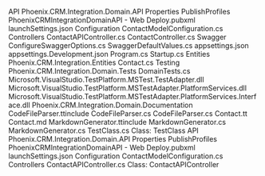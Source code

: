 ﻿ 



API
Phoenix.CRM.Integration.Domain.API
Properties
PublishProfiles
PhoenixCRMIntegrationDomainAPI - Web Deploy.pubxml
launchSettings.json
Configuration
ContactModelConfiguration.cs
Controllers
ContactAPIController.cs
ContactController.cs
Swagger
ConfigureSwaggerOptions.cs
SwaggerDefaultValues.cs
appsettings.json
appsettings.Development.json
Program.cs
Startup.cs
Entities
Phoenix.CRM.Integration.Entities
Contact.cs
Testing
Phoenix.CRM.Integration.Domain.Tests
DomainTests.cs
Microsoft.VisualStudio.TestPlatform.MSTest.TestAdapter.dll
Microsoft.VisualStudio.TestPlatform.MSTestAdapter.PlatformServices.dll
Microsoft.VisualStudio.TestPlatform.MSTestAdapter.PlatformServices.Interface.dll
Phoenix.CRM.Integration.Domain.Documentation
CodeFileParser.ttinclude
CodeFileParser.cs
CodeFileParser.cs
Contact.tt
Contact.md
MarkdownGenerator.ttinclude
MarkdownGenerator.cs
MarkdownGenerator.cs
TestClass.cs
Class: TestClass
API
Phoenix.CRM.Integration.Domain.API
Properties
PublishProfiles
PhoenixCRMIntegrationDomainAPI - Web Deploy.pubxml
launchSettings.json
Configuration
ContactModelConfiguration.cs
Controllers
ContactAPIController.cs
Class: ContactAPIController










